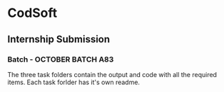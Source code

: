 # CodSoft

## Internship Submission

### Batch - OCTOBER BATCH A83

The three task folders contain the output and code with
all the required items.
Each task forlder has it's own readme.
